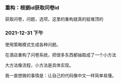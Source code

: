 

### 重构：根据id获取问卷id

获取问卷，问题，选项，这里的重构就真的挺难顶的

### 2021-12-31 下午

使用策略模式生成各种问题。

在酒店重构了问卷系统，把很多东西都抽取成了一个小方法

大方法像流程，小方法是具体实现。

我一直想做的事情是：让自己的代码像中文一样简单易懂。
